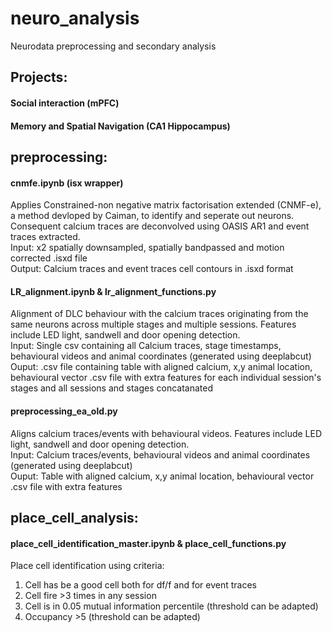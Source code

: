 # neuro_analysis
Neurodata preprocessing and secondary analysis

## Projects:
#### Social interaction (mPFC)  
#### Memory and Spatial Navigation (CA1 Hippocampus)

## preprocessing: 
#### cnmfe.ipynb (isx wrapper)
Applies Constrained-non negative matrix factorisation extended (CNMF-e), a method devloped by Caiman, to identify and seperate out neurons.  Consequent calcium traces are deconvolved using OASIS AR1 and event traces extracted.  
Input: x2 spatially downsampled, spatially bandpassed and motion corrected .isxd file  
Output: Calcium traces and event traces cell contours in .isxd format

#### LR_alignment.ipynb & lr_alignment_functions.py
Alignment of DLC behaviour with the calcium traces originating from the same neurons across multiple stages and multiple sessions.  Features include LED light, sandwell and door opening detection.  
Input: Single csv containing all Calcium traces, stage timestamps, behavioural videos and animal coordinates (generated using deeplabcut)  
Ouput: .csv file containing table with aligned calcium, x,y animal location, behavioural vector .csv file with extra features for each individual session's stages and all sessions and stages concatanated

#### preprocessing_ea_old.py   
Aligns calcium traces/events with behavioural videos.  Features include LED light, sandwell and door opening detection.  
Input: Calcium traces/events, behavioural videos and animal coordinates (generated using deeplabcut)  
Ouput: Table with aligned calcium, x,y animal location, behavioural vector .csv file with extra features

## place_cell_analysis: 
#### place_cell_identification_master.ipynb & place_cell_functions.py   
Place cell identification using criteria:  
1. Cell has be a good cell both for df/f and for event traces  
2. Cell fire >3 times in any session  
3. Cell is in 0.05 mutual information percentile (threshold can be adapted)  
4. Occupancy >5 (threshold can be adapted)

